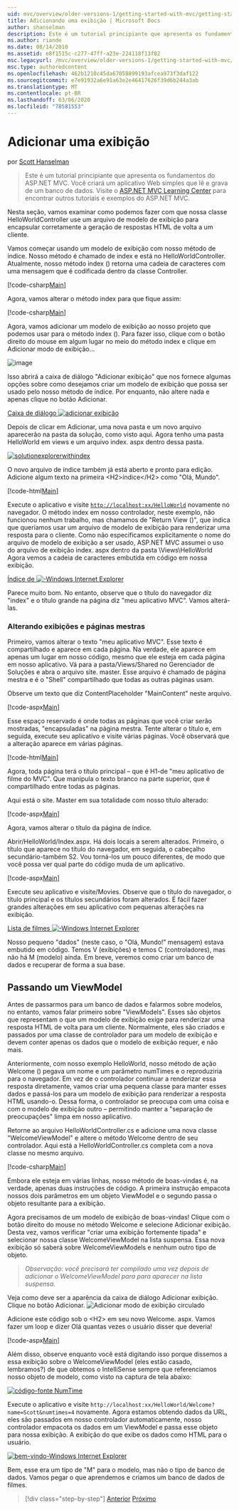 ```yaml
---
uid: mvc/overview/older-versions-1/getting-started-with-mvc/getting-started-with-mvc-part3
title: Adicionando uma exibição | Microsoft Docs
author: shanselman
description: Este é um tutorial principiante que apresenta os fundamentos do ASP.NET MVC. Crie um aplicativo Web simples que lê e grava de um banco de dados.
ms.author: riande
ms.date: 08/14/2010
ms.assetid: e8f1515c-c277-47ff-a23e-224118f13f02
msc.legacyurl: /mvc/overview/older-versions-1/getting-started-with-mvc/getting-started-with-mvc-part3
msc.type: authoredcontent
ms.openlocfilehash: 462b1210c45da67058899193afcea973f3daf122
ms.sourcegitcommit: e7e91932a6e91a63e2e46417626f39d6b244a3ab
ms.translationtype: MT
ms.contentlocale: pt-BR
ms.lasthandoff: 03/06/2020
ms.locfileid: "78581553"
---
```

# <a name="adding-a-view"></a>Adicionar uma exibição

por [Scott Hanselman](https://github.com/shanselman)

> Este é um tutorial principiante que apresenta os fundamentos do ASP.NET MVC. Você criará um aplicativo Web simples que lê e grava de um banco de dados. Visite o [ASP.NET MVC Learning Center](../../../index.md) para encontrar outros tutoriais e exemplos do ASP.NET MVC.

Nesta seção, vamos examinar como podemos fazer com que nossa classe HelloWorldController use um arquivo de modelo de exibição para encapsular corretamente a geração de respostas HTML de volta a um cliente.

Vamos começar usando um modelo de exibição com nosso método de índice. Nosso método é chamado de index e está no HelloWorldController. Atualmente, nosso método index () retorna uma cadeia de caracteres com uma mensagem que é codificada dentro da classe Controller.

[!code-csharp[Main](getting-started-with-mvc-part3/samples/sample1.cs)]

Agora, vamos alterar o método index para que fique assim:

[!code-csharp[Main](getting-started-with-mvc-part3/samples/sample2.cs)]

Agora, vamos adicionar um modelo de exibição ao nosso projeto que podemos usar para o método index (). Para fazer isso, clique com o botão direito do mouse em algum lugar no meio do método index e clique em Adicionar modo de exibição...

![image](getting-started-with-mvc-part3/_static/image1.png)

Isso abrirá a caixa de diálogo "Adicionar exibição" que nos fornece algumas opções sobre como desejamos criar um modelo de exibição que possa ser usado pelo nosso método de índice. Por enquanto, não altere nada e apenas clique no botão Adicionar.

[Caixa de diálogo ![adicionar exibição](getting-started-with-mvc-part3/_static/image3.png)](getting-started-with-mvc-part3/_static/image2.png)

Depois de clicar em Adicionar, uma nova pasta e um novo arquivo aparecerão na pasta da solução, como visto aqui. Agora tenho uma pasta HelloWorld em views e um arquivo index. aspx dentro dessa pasta.

[![solutionexplorerwithindex](getting-started-with-mvc-part3/_static/image5.png)](getting-started-with-mvc-part3/_static/image4.png)

O novo arquivo de índice também já está aberto e pronto para edição. Adicione algum texto na primeira &lt;H2&gt;índice&lt;/H2&gt; como "Olá, Mundo".

[!code-html[Main](getting-started-with-mvc-part3/samples/sample3.html)]

Execute o aplicativo e visite [`http://localhost:xx/HelloWorld`](http://localhostxx) novamente no navegador. O método index em nosso controlador, neste exemplo, não funcionou nenhum trabalho, mas chamamos de "Return View ()", que indica que queríamos usar um arquivo de modelo de exibição para renderizar uma resposta para o cliente. Como não especificamos explicitamente o nome do arquivo de modelo de exibição a ser usado, ASP.NET MVC assumei o uso do arquivo de exibição index. aspx dentro da pasta \Views\HelloWorld Agora vemos a cadeia de caracteres embutida em código em nossa exibição.

[Índice de ![-Windows Internet Explorer](getting-started-with-mvc-part3/_static/image7.png)](getting-started-with-mvc-part3/_static/image6.png)

Parece muito bom. No entanto, observe que o título do navegador diz "index" e o título grande na página diz "meu aplicativo MVC". Vamos alterá-las.

### <a name="changing-views-and-master-pages"></a>Alterando exibições e páginas mestras

Primeiro, vamos alterar o texto "meu aplicativo MVC". Esse texto é compartilhado e aparece em cada página. Na verdade, ele aparece em apenas um lugar em nosso código, mesmo que ele esteja em cada página em nosso aplicativo. Vá para a pasta/Views/Shared no Gerenciador de Soluções e abra o arquivo site. master. Esse arquivo é chamado de página mestra e é o "Shell" compartilhado que todas as outras páginas usam.

Observe um texto que diz ContentPlaceholder "MainContent" neste arquivo.

[!code-aspx[Main](getting-started-with-mvc-part3/samples/sample4.aspx)]

Esse espaço reservado é onde todas as páginas que você criar serão mostradas, "encapsuladas" na página mestra. Tente alterar o título e, em seguida, execute seu aplicativo e visite várias páginas. Você observará que a alteração aparece em várias páginas.

[!code-html[Main](getting-started-with-mvc-part3/samples/sample5.html)]

Agora, toda página terá o título principal – que é H1-de "meu aplicativo de filme do MVC". Que manipula o texto branco na parte superior, que é compartilhado entre todas as páginas.

Aqui está o site. Master em sua totalidade com nosso título alterado:

[!code-aspx[Main](getting-started-with-mvc-part3/samples/sample6.aspx)]

Agora, vamos alterar o título da página de índice.

Abrir/HelloWorld/Index.aspx. Há dois locais a serem alterados. Primeiro, o título que aparece no título do navegador, em seguida, o cabeçalho secundário-também S2. Vou torná-los um pouco diferentes, de modo que você possa ver qual parte do código muda de um aplicativo.

[!code-aspx[Main](getting-started-with-mvc-part3/samples/sample7.aspx)]

Execute seu aplicativo e visite/Movies. Observe que o título do navegador, o título principal e os títulos secundários foram alterados. É fácil fazer grandes alterações em seu aplicativo com pequenas alterações na exibição.

[Lista de filmes ![-Windows Internet Explorer](getting-started-with-mvc-part3/_static/image9.png)](getting-started-with-mvc-part3/_static/image8.png)

Nosso pequeno "dados" (neste caso, o "Olá, Mundo!" mensagem) estava embutido em código. Temos V (exibições) e temos C (controladores), mas não há M (modelo) ainda. Em breve, veremos como criar um banco de dados e recuperar de forma a sua base.

## <a name="passing-a-viewmodel"></a>Passando um ViewModel

Antes de passarmos para um banco de dados e falarmos sobre modelos, no entanto, vamos falar primeiro sobre "ViewModels". Esses são objetos que representam o que um modelo de exibição exige para renderizar uma resposta HTML de volta para um cliente. Normalmente, eles são criados e passados por uma classe de controlador para um modelo de exibição e devem conter apenas os dados que o modelo de exibição requer, e não mais.

Anteriormente, com nosso exemplo HelloWorld, nosso método de ação Welcome () pegava um nome e um parâmetro numTimes e o reproduziria para o navegador. Em vez de o controlador continuar a renderizar essa resposta diretamente, vamos criar uma pequena classe para manter esses dados e passá-los para um modelo de exibição para renderizar a resposta HTML usando-o. Dessa forma, o controlador se preocupa com uma coisa e com o modelo de exibição outro – permitindo manter a "separação de preocupações" limpa em nosso aplicativo.

Retorne ao arquivo HelloWorldController.cs e adicione uma nova classe "WelcomeViewModel" e altere o método Welcome dentro de seu controlador. Aqui está a HelloWorldController.cs completa com a nova classe no mesmo arquivo.

[!code-csharp[Main](getting-started-with-mvc-part3/samples/sample8.cs)]

Embora ele esteja em várias linhas, nosso método de boas-vindas é, na verdade, apenas duas instruções de código. A primeira instrução empacota nossos dois parâmetros em um objeto ViewModel e o segundo passa o objeto resultante para a exibição.

Agora precisamos de um modelo de exibição de boas-vindas! Clique com o botão direito do mouse no método Welcome e selecione Adicionar exibição. Desta vez, vamos verificar "criar uma exibição fortemente tipada" e selecionar nossa classe WelcomeViewModel na lista suspensa. Essa nova exibição só saberá sobre WelcomeViewModels e nenhum outro tipo de objeto.

> *Observação: você precisará ter compilado uma vez depois de adicionar o WelcomeViewModel para para aparecer na lista suspensa.*

Veja como deve ser a aparência da caixa de diálogo Adicionar exibição. Clique no botão Adicionar. ![Adicionar modo de exibição circulado](getting-started-with-mvc-part3/_static/image10.png)

Adicione este código sob o &lt;H2&gt; em seu novo Welcome. aspx. Vamos fazer um loop e dizer Olá quantas vezes o usuário disser que deveria!

[!code-aspx[Main](getting-started-with-mvc-part3/samples/sample9.aspx)]

Além disso, observe enquanto você está digitando isso porque dissemos a essa exibição sobre o WelcomeViewModel (eles estão casado, lembramos?) de que obtemos o IntelliSense sempre que referenciamos nosso objeto de modelo, como visto na captura de tela abaixo:

[![código-fonte NumTime](getting-started-with-mvc-part3/_static/image12.png)](getting-started-with-mvc-part3/_static/image11.png)

Execute o aplicativo e visite `http://localhost:xx/HelloWorld/Welcome?name=Scott&numtimes=4` novamente. Agora estamos obtendo dados da URL, eles são passados em nosso controlador automaticamente, nosso controlador empacota os dados em um ViewModel e passa esse objeto para nossa exibição. A exibição do que exibe os dados como HTML para o usuário.

[![bem-vindo-Windows Internet Explorer](getting-started-with-mvc-part3/_static/image14.png)](getting-started-with-mvc-part3/_static/image13.png)

Bem, esse era um tipo de "M" para o modelo, mas não o tipo de banco de dados. Vamos pegar o que aprendemos e criamos um banco de dados de filmes.

> [!div class="step-by-step"]
> [Anterior](getting-started-with-mvc-part2.md)
> [Próximo](getting-started-with-mvc-part4.md)
